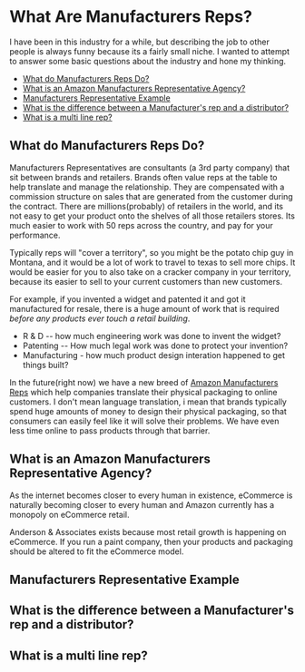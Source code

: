 # What Are Manufacturers Reps?

I have been in this industry for a while, but describing the job to other people is always funny because its a fairly small niche. I wanted to attempt to answer some basic questions about the industry and hone my thinking.

- [What do Manufacturers Reps Do?]()
- [What is an Amazon Manufacturers Representative Agency?]()
- [Manufacturers Representative Example]()
- [What is the difference between a Manufacturer's rep and a distributor?]()
- [What is a multi line rep?]()

## What do Manufacturers Reps Do?

Manufacturers Representatives are consultants (a 3rd party company) that sit between brands and retailers. Brands often value reps at the table to help translate and manage the relationship. They are compensated with a commission structure on sales that are generated from the customer during the contract. There are millions(probably) of retailers in the world, and its not easy to get your product onto the shelves of all those retailers stores. Its much easier to work with 50 reps across the country, and pay for your performance.


Typically reps will "cover a territory", so you might be the potato chip guy in Montana, and it would be a lot of work to travel to texas to sell more chips. It would be easier for you to also take on a cracker company in your territory, because its easier to sell to your current customers than new customers.

For example, if you invented a widget and patented it and got it manufactured for resale, there is a huge amount of work that is required *before any products ever touch a retail building*.

- R & D -- how much engineering work was done to invent the widget?
- Patenting -- How much legal work was done to protect your invention?
- Manufacturing - how much product design interation happened to get things built?


In the future(right now) we have a new breed of [Amazon Manufacturers Reps](https://www.andersonassociates.net/) which help companies translate their physical packaging to online customers. I don't mean language translation, i mean that brands typically spend huge amounts of money to design their physical packaging, so that consumers can easily feel like it will solve their problems. We have even less time online to pass products through that barrier.


## What is an Amazon Manufacturers Representative Agency?

As the internet becomes closer to every human in existence, eCommerce is naturally becoming closer to every human and Amazon currently has a monopoly on eCommerce retail.

Anderson & Associates exists because most retail growth is happening on eCommerce. If you run a paint company, then your products and packaging should be altered to fit the eCommerce model.

## Manufacturers Representative Example

## What is the difference between a Manufacturer's rep and a distributor?

## What is a multi line rep?
